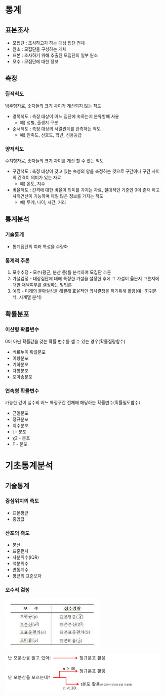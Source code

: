 # 통계











## 표본조사

- 모집단 : 조사하고자 하는 대상 집단 전체
- 원소 : 모집단을 구성하는 개체
- 표본 : 조사하기 위해 추출된 모집단의 일부 원소
- 모수 : 모집단에 대한 정보







## 측정



### 질적척도

범주형자료, 숫자들의 크기 차이가 계산되지 않는 척도

- 명목척도 : 측정 대상이 어느 집단에 속하는지 분류할때 사용
  - 예) 성별, 출생지 구분
- 순서척도 : 측정 대상의 서열관계를 관측하는 척도 
  - 예) 만족도, 선호도, 학년, 신용등급



### 양적척도

수치형자료, 숫자들의 크기 차이를 계산 할 수 있는 척도

- 구간척도 : 측정 대상이 갖고 있는 속성의 양을 측정하는 것으로 구간이나 구간 사이의 간격이 의미가 있는 자료
  - 예) 온도, 지수
- 비율척도 : 간격에 대한 비율이 의미를 가지는 자료, 절대적인 기준인 0이 존재 하고 사칙연산이 가능하며 제일 많은 정보를 가지는 척도
  - 예) 무게, 나이, 시간, 거리





## 통계분석

### 기술통계

- 통계집단의 여러 특성을 수량화



### 통계적 추론

1. 모수추정 - 모수(평균, 분산 등)를 분석하여 모집단 추론
2. 가설검정 - 대상집단에 대해 특정한 가설을 설정한 후에 그 가설이 옳은지 그른지에 대한 채택여부를 결정하는 방법론
3. 예측 - 미래의 불확실성을 해결해 효율적인 의사결정을 하기위해 활용(예 : 회귀분석, 시계열 분석)



## 확률분포

### 이산형 확률변수

0이 아닌 확률값을 갖는 확률 변수를 셀 수 있는 경우(확률질량함수)

- 베르누이 확률분포
- 이항분포
- 기하분포
- 다항분포
- 포아송분포



### 연속형 확률변수

가능한 값이 실수의 어느 특정구간 전체에 해당하는 확률변수(확률밀도함수)

- 균일분포
- 정규분포
- 지수분포
- t - 분포
- χ2 - 분포
- F - 분포





# 기초통계분석

## 기술통계

### 중심위치의 측도

- 표본평균
- 중앙값



### 산포의 측도

- 분산
- 표준편차
- 사분위수(IQR)
- 백분위수
- 변동계수
- 평균의 표준오차





### 모수적 검정



![images](assets/images.jpg)









![img](assets/img.png)










